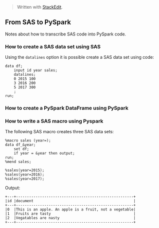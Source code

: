 > Written with [StackEdit](https://stackedit.io/).
## From SAS to PySpark
Notes about how to transcribe SAS code into PySpark code.

### How to create a SAS data set using SAS
Using the `datalines` option it is possible create a SAS data set using code:
```sas
data df;
    input id year sales;
    datalines;
    0 2015 100
    3 2016 200
    5 2017 300 
    ;
run;
```
### How to create a PySpark DataFrame using PySpark



### How to write a SAS macro using Pyspark
The following SAS macro creates three SAS data sets:
```sas
%macro sales (year=);
data df_&year;
	set df;
	if year = &year then output;
run;
%mend sales;

%sales(year=2015);
%sales(year=2016);
%sales(year=2017);
```

Output:
```
+---+------------------------------------------------------+
|id |document                                              |
+---+------------------------------------------------------+
|0  |This is an apple. An apple is a fruit, not a vegetable|
|1  |Fruits are tasty                                      |
|2  |Vegatables are nasty                                  |
+---+------------------------------------------------------+
```
<!--stackedit_data:
eyJoaXN0b3J5IjpbLTI0NjA5NDE3MCwxNjc4NDgwMjcwLDkzNz
MwOTk3M119
-->